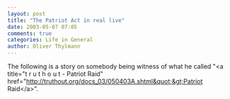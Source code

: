 ```yaml
---
layout: post
title: "The Patriot Act in real live"
date: 2003-05-07 07:05
comments: true
categories: Life in General
author: Oliver Thylmann
---
```



The following is a story on somebody being witness of what he called &quot;&lt;a title=&quot;t r u t h o u t - Patriot Raid&quot; href=&quot;http://truthout.org/docs_03/050403A.shtml&quot;&gt;Patriot Raid&lt;/a&gt;&quot;.


